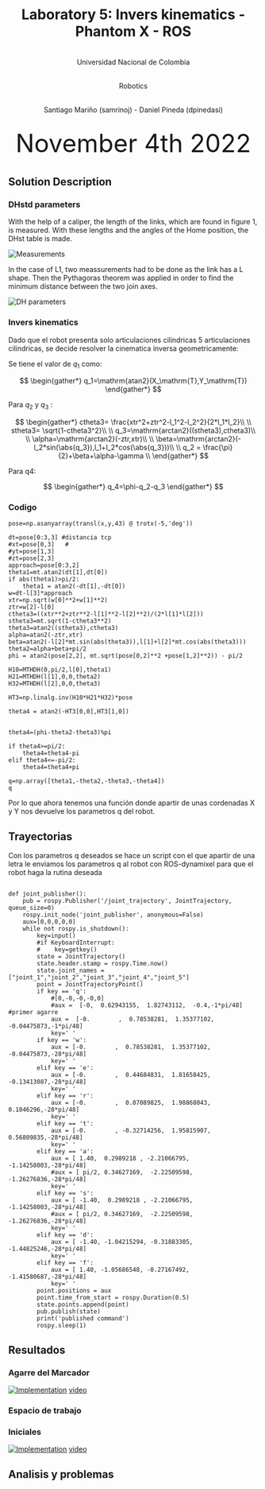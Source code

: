 <h1 align="center"; style="text-align:center;">Laboratory 5: Invers kinematics - Phantom X - ROS</h1>
<p align="center";style="font-size:50px; text-align:center; line-height : 50px;  margin-top : 0; margin-bottom : 0; "> <br> Universidad Nacional de Colombia</p>
<p align="center";style="font-size:50px; text-align:center; line-height : 50px;  margin-top : 0; margin-bottom : 0; "> <br> Robotics</p>
<p align="center";style="font-size:50px; text-align:center; line-height : 40px;  margin-top : 0; margin-bottom : 0; "> <br> Santiago Mariño (samrinoj) - Daniel Pineda (dpinedasi)</p>


<p align="center"; style="font-size:50px; text-align:center; line-height : 30px; margin-top : 0; "> <br>November 4th  2022</p>

## Solution Description

### DHstd parameters

With the help of a caliper, the length of the links, which are found in figure 1, is measured. With these lengths and the angles of the Home position, the DHst table is made.

![Measurements](https://github.com/dpinedasi/Lab4Rob/blob/main/imagenes/LINKS.png)

In the case of L1, two meassurements had to be done as the link has a L shape. Then the Pythagoras theorem was applied in order to find the minimum distance between the two join axes.

![DH parameters](https://github.com/dpinedasi/Lab4Rob/blob/main/imagenes/dhstd.png)

### Invers kinematics

Dado que el robot presenta solo articulaciones cilindricas 5 articulaciones cilindricas, se decide resolver la cinematica inversa geometricamente:

Se tiene el valor de $q_1$ como:

$$
\begin{gather*}
    q_1=\mathrm{atan2}(X_\mathrm{T},Y_\mathrm{T})
\end{gather*}
$$

Para $q_2$ y $q_3$ :

$$
\begin{gather*}
    ctheta3= \frac{xtr^2+ztr^2-l_1^2-l_2^2}{2*l_1*l_2}\\
    \\
    stheta3= \sqrt{1-ctheta3^2}\\
    \\
    q_3=\mathrm{arctan2}((stheta3),ctheta3)\\
    \\
    \alpha=\mathrm{arctan2}(-ztr,xtr)\\
    \\
    \beta=\mathrm{arctan2}(-l_2*sin(\abs{q_3}),l_1+l_2*cos(\abs{q_3}))\\
    \\
    q_2 = \frac{\pi}{2}+\beta+\alpha-\gamma \\
\end{gather*}
$$

Para q4:

$$
\begin{gather*}
    q_4=\phi-q_2-q_3
\end{gather*}
$$

### Codigo

```
pose=np.asanyarray(transl(x,y,43) @ trotx(-5,'deg'))

dt=pose[0:3,3] #distancia tcp
#xt=pose[0,3]   #
#yt=pose[1,3]
#zt=pose[2,3]
approach=pose[0:3,2]
theta1=mt.atan2(dt[1],dt[0])
if abs(theta1)>pi/2:
    theta1 = atan2(-dt[1],-dt[0])
w=dt-l[3]*approach
xtr=np.sqrt(w[0]**2+w[1]**2)
ztr=w[2]-l[0]
ctheta3=((xtr**2+ztr**2-l[1]**2-l[2]**2)/(2*l[1]*l[2]))
stheta3=mt.sqrt(1-ctheta3**2)
theta3=atan2((stheta3),ctheta3)
alpha=atan2(-ztr,xtr)
beta=atan2(-l[2]*mt.sin(abs(theta3)),l[1]+l[2]*mt.cos(abs(theta3)))
theta2=alpha+beta+pi/2
phi = atan2(pose[2,2], mt.sqrt(pose[0,2]**2 +pose[1,2]**2)) - pi/2

H10=MTHDH(0,pi/2,l[0],theta1)
H21=MTHDH(l[1],0,0,theta2)
H32=MTHDH(l[2],0,0,theta3)

HT3=np.linalg.inv(H10*H21*H32)*pose

theta4 = atan2(-HT3[0,0],HT3[1,0])


theta4=(phi-theta2-theta3)%pi

if theta4>=pi/2:
    theta4=theta4-pi
elif theta4<=-pi/2:
    theta4=theta4+pi

q=np.array([theta1,-theta2,-theta3,-theta4])
q
```

Por lo que ahora tenemos una función donde apartir de unas cordenadas X y Y nos devuelve los parametros q del robot.

## Trayectorias 

Con los parametros q deseados se hace un script con el que apartir de una letra le enviamos los parametros q al robot con ROS-dynamixel para que el robot haga la rutina deseada 

```

def joint_publisher():
    pub = rospy.Publisher('/joint_trajectory', JointTrajectory, queue_size=0)
    rospy.init_node('joint_publisher', anonymous=False)
    aux=[0,0,0,0,0]
    while not rospy.is_shutdown():
        key=input()
        #if KeyboardInterrupt:
        #    key=getkey()
        state = JointTrajectory()
        state.header.stamp = rospy.Time.now()
        state.joint_names = ["joint_1","joint_2","joint_3","joint_4","joint_5"]
        point = JointTrajectoryPoint()
        if key == 'q':
            #[0,-0,-0,-0,0]
            #aux =  [-0,  0.62943155,  1.82743112,  -0.4,-1*pi/48] #primer agarre
            aux =  [-0.        ,  0.78538281,  1.35377102, -0.04475873,-1*pi/48]
            key=' '
        if key == 'w':
            aux = [-0.        ,  0.78538281,  1.35377102, -0.04475873,-28*pi/48]
            key=' '
        elif key == 'e':
            aux = [-0.        ,  0.44684831,  1.81658425, -0.13413087,-28*pi/48]
            key=' '
        elif key == 'r':
            aux = [-0.        ,  0.07089825,  1.98868043,  0.1046296,-28*pi/48]
            key=' '
        elif key == 't':
            aux = [-0.        , -0.32714256,  1.95815907,  0.56809835,-28*pi/48]
            key=' '    
        elif key == 'a':
            aux = [ 1.40,  0.2989218 , -2.21066795, -1.14258003,-28*pi/48]
            #aux = [ pi/2, 0.34627169,  -2.22509598,  -1.26276836,-28*pi/48]
            key=' '
        elif key == 's':
            aux = [ -1.40,  0.2989218 , -2.21066795, -1.14258003,-28*pi/48]
            #aux = [ pi/2, 0.34627169,  -2.22509598,  -1.26276836,-28*pi/48]
            key=' '
        elif key == 'd':
            aux = [ -1.40, -1.04215294, -0.31883305,  -1.44825246,-28*pi/48]
            key=' '         
        elif key == 'f':
            aux = [ 1.40, -1.05686548, -0.27167492,  -1.41580687,-28*pi/48]
            key=' ' 
        point.positions = aux   
        point.time_from_start = rospy.Duration(0.5)
        state.points.append(point)
        pub.publish(state)
        print('published command')
        rospy.sleep(1)
```
## Resultados 

### Agarre del Marcador 
[![Implementation](http://img.youtube.com/vi/yra_TSH7wVQ/0.jpg)](https://www.youtube.com/watch?v=yra_TSH7wVQ&ab_channel=DanielPineda)
 [video](https://www.youtube.com/watch?v=yra_TSH7wVQ&ab_channel=DanielPineda)

### Espacio de trabajo 


### Iniciales
[![Implementation](http://img.youtube.com/vi/CYF96jcBgd0/0.jpg)](https://www.youtube.com/watch?v=CYF96jcBgd0&ab_channel=DanielPineda)
 [video](https://www.youtube.com/watch?v=CYF96jcBgd0&ab_channel=DanielPineda)


## Analisis y problemas 
